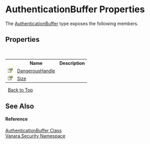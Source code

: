 # AuthenticationBuffer Properties
 

The <a href="adc68639-129d-5e2a-562f-a1bde63ca959">AuthenticationBuffer</a> type exposes the following members.


## Properties
&nbsp;<table><tr><th></th><th>Name</th><th>Description</th></tr><tr><td>![Public property](media/pubproperty.gif "Public property")</td><td><a href="2c7017e0-b944-1626-c924-d4ef2015bd0a">DangerousHandle</a></td><td /></tr><tr><td>![Public property](media/pubproperty.gif "Public property")</td><td><a href="0b5e9fb0-4e48-3d7d-a465-1be1964c4af4">Size</a></td><td /></tr></table>&nbsp;
<a href="#authenticationbuffer-properties">Back to Top</a>

## See Also


#### Reference
<a href="adc68639-129d-5e2a-562f-a1bde63ca959">AuthenticationBuffer Class</a><br /><a href="98006b63-7b60-ec3a-0702-cd4b721a0776">Vanara.Security Namespace</a><br />